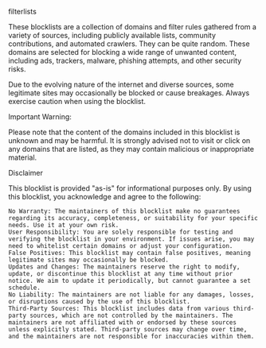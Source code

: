 filterlists

These blocklists are a collection of domains and filter rules gathered from a variety of sources, including publicly available lists, community contributions, and automated crawlers. They can be quite random. These domains are selected for blocking a wide range of unwanted content, including ads, trackers, malware, phishing attempts, and other security risks.



Due to the evolving nature of the internet and diverse sources, some legitimate sites may occasionally be blocked or cause breakages. Always exercise caution when using the blocklist.

Important Warning:

Please note that the content of the domains included in this blocklist is unknown and may be harmful. It is strongly advised not to visit or click on any domains that are listed, as they may contain malicious or inappropriate material.

Disclaimer

This blocklist is provided "as-is" for informational purposes only. By using this blocklist, you acknowledge and agree to the following:

    No Warranty: The maintainers of this blocklist make no guarantees regarding its accuracy, completeness, or suitability for your specific needs. Use it at your own risk.
    User Responsibility: You are solely responsible for testing and verifying the blocklist in your environment. If issues arise, you may need to whitelist certain domains or adjust your configuration.
    False Positives: This blocklist may contain false positives, meaning legitimate sites may occasionally be blocked.
    Updates and Changes: The maintainers reserve the right to modify, update, or discontinue this blocklist at any time without prior notice. We aim to update it periodically, but cannot guarantee a set schedule.
    No Liability: The maintainers are not liable for any damages, losses, or disruptions caused by the use of this blocklist.
    Third-Party Sources: This blocklist includes data from various third-party sources, which are not controlled by the maintainers. The maintainers are not affiliated with or endorsed by these sources unless explicitly stated. Third-party sources may change over time, and the maintainers are not responsible for inaccuracies within them.
